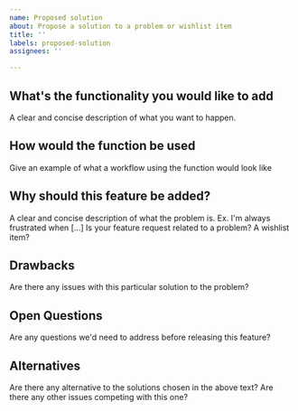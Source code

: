 ```yaml
---
name: Proposed solution
about: Propose a solution to a problem or wishlist item
title: ''
labels: proposed-solution
assignees: ''

---
```


## What's the functionality you would like to add ##
A clear and concise description of what you want to happen.

## How would the function be used ##
Give an example of what a workflow using the function would look like

## Why should this feature be added?  ##
A clear and concise description of what the problem is. Ex. I'm always frustrated when [...]
Is your feature request related to a problem? A wishlist item?

## Drawbacks ##
Are there any issues with this particular solution to the problem?

## Open Questions ##
Are any questions we'd need to address before releasing this feature?

## Alternatives ##
Are there any alternative to the solutions chosen in the above text? Are there any other issues competing with this one?
